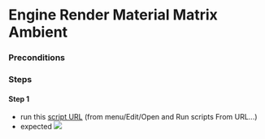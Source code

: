 # Engine Render Material Matrix Ambient

### Preconditions

### Steps

#### Step 1
- run this [script URL](./ambient.js?raw=true) (from menu/Edit/Open and Run scripts From URL...)
- expected ![](./ambient.png)

 